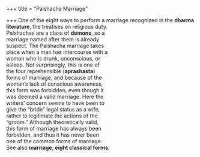 +++
title = "Paishacha Marriage"

+++
One of the eight ways to perform a marriage recognized in the **dharma literature**, the treatises on religious duty.  
Paishachas are a class of **demons**, so a  
marriage named after them is already  
suspect. The Paishacha marriage takes  
place when a man has intercourse with a  
woman who is drunk, unconscious, or  
asleep. Not surprisingly, this is one of  
the four reprehensible (**aprashasta**)  
forms of marriage, and because of the  
woman’s lack of conscious awareness,  
this form was forbidden, even though it  
was deemed a valid marriage. Here the  
writers’ concern seems to have been to  
give the “bride” legal status as a wife,  
rather to legitimate the actions of the  
“groom.” Although theoretically valid,  
this form of marriage has always been  
forbidden, and thus it has never been  
one of the common forms of marriage.  
See also **marriage, eight classical forms**.